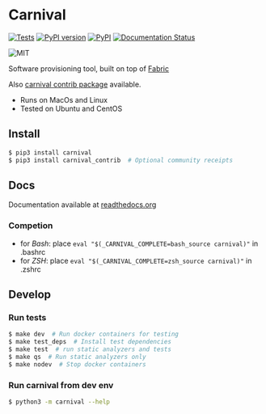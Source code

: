 # Carnival
[![Tests](https://github.com/carnival-org/carnival/workflows/Tests/badge.svg?branch=master)](https://github.com/carnival-org/carnival/actions?query=branch%3Amaster)
[![PyPI version](https://badge.fury.io/py/carnival.svg)](https://badge.fury.io/py/carnival)
[![PyPI](https://img.shields.io/pypi/pyversions/carnival.svg)](https://pypi.python.org/pypi/carnival)
[![Documentation Status](https://readthedocs.org/projects/carnival/badge/?version=latest)](https://carnival.readthedocs.io/)

![MIT](https://img.shields.io/github/license/carnival-org/carnival)

Software provisioning tool, built on top of [Fabric](http://www.fabfile.org/)

Also [carnival contrib package](https://github.com/carnival-org/carnival-contrib)
available.

* Runs on MacOs and Linux
* Tested on Ubuntu and CentOS

## Install
```bash
$ pip3 install carnival
$ pip3 install carnival_contrib  # Optional community receipts
```

## Docs
Documentation available at [readthedocs.org](https://carnival.readthedocs.io/ru/latest/)

### Competion
* for *Bash*: place `eval "$(_CARNIVAL_COMPLETE=bash_source carnival)"` in .bashrc
* for *ZSH*: place `eval "$(_CARNIVAL_COMPLETE=zsh_source carnival)"` in .zshrc

## Develop
### Run tests
```bash
$ make dev  # Run docker containers for testing
$ make test_deps  # Install test dependencies
$ make test  # run static analyzers and tests
$ make qs  # Run static analyzers only
$ make nodev  # Stop docker containers
```

### Run carnival from dev env
```bash
$ python3 -m carnival --help
```
